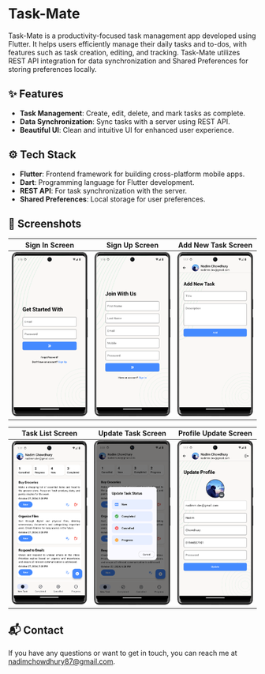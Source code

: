 # Task-Mate

Task-Mate is a productivity-focused task management app developed using Flutter. It helps users efficiently manage their daily tasks and to-dos, with features such as task creation, editing, and tracking. Task-Mate utilizes REST API integration for data synchronization and Shared Preferences for storing preferences locally.

## ✨ Features

- **Task Management**: Create, edit, delete, and mark tasks as complete.
- **Data Synchronization**: Sync tasks with a server using REST API.
- **Beautiful UI**: Clean and intuitive UI for enhanced user experience.

## ⚙️ Tech Stack

- **Flutter**: Frontend framework for building cross-platform mobile apps.
- **Dart**: Programming language for Flutter development.
- **REST API**: For task synchronization with the server.
- **Shared Preferences**: Local storage for user preferences.

## 📸 Screenshots

| Sign In Screen | Sign Up Screen | Add New Task Screen |
|----------------|----------------|----------------------|
| ![Sign In Screen](assets/screenshots/login_screen.png) | ![Sign Up Screen](assets/screenshots/sign_up_screen.png) | ![Add New Task Screen](assets/screenshots/add_new_task_screen.png) |

| Task List Screen | Update Task Screen | Profile Update Screen |
|------------------|--------------------|-----------------|
| ![Task List Screen](assets/screenshots/task_list_screen.png) | ![Update Task Screen](assets/screenshots/update_task_screen.png) | ![Profile Update Screen](assets/screenshots/profile_update_screen.png) |

## 📬 Contact

If you have any questions or want to get in touch, you can reach me
at [nadimchowdhury87@gmail.com](mailto:nadimchowdhury87@gmail.com).
